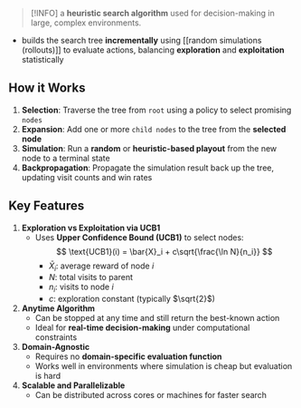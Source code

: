 
> [!INFO]
> a **heuristic search algorithm** used for decision-making in large, complex environments.

- builds the search tree **incrementally** using [[random simulations (rollouts)]] to evaluate actions, balancing **exploration** and **exploitation** statistically

## How it Works

1. **Selection**: Traverse the tree from `root` using a policy to select promising `nodes`
2. **Expansion**: Add one or more `child nodes` to the tree from the **selected node**
3. **Simulation**: Run a **random** or **heuristic-based playout** from the new node to a terminal state
4. **Backpropagation**: Propagate the simulation result back up the tree, updating visit counts and win rates

## Key Features

1. **Exploration vs Exploitation via UCB1**
	- Uses **Upper Confidence Bound (UCB1)** to select nodes: 
$$
\text{UCB1}(i) = \bar{X}_i + c\sqrt{\frac{\ln N}{n_i}}
$$
		- $\bar{X}_i$: average reward of node $i$
		- $N$: total visits to parent
		- $n_i$: visits to node $i$
		- $c$: exploration constant (typically $\sqrt{2}$)
2. **Anytime Algorithm**
	- Can be stopped at any time and still return the best-known action
	- Ideal for **real-time decision-making** under computational constraints
3. **Domain-Agnostic**
	- Requires no **domain-specific evaluation function**
	- Works well in environments where simulation is cheap but evaluation is hard
4. **Scalable and Parallelizable**
	- Can be distributed across cores or machines for faster search